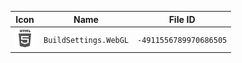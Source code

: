 | Icon | Name | File ID |
| ---  | ---  | ---     |
| ![](BuildSettings.WebGL.png) | `BuildSettings.WebGL` | `-4911556789970686505` |
